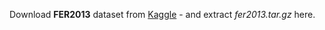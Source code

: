 Download **FER2013** dataset from [Kaggle](https://www.kaggle.com/c/challenges-in-representation-learning-facial-expression-recognition-challenge/data) - and extract *fer2013.tar.gz* here.